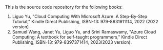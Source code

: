 This is the source code repository for the following books:
1. Liguo Yu, "Cloud Computing With Microsoft Azure: A Step-By-Step Tutorial," Kindle Direct Publishing, ISBN-13: 979-8831911114, 2022 (2022 version)
2. Samuel Wang, Janet Yu, Liguo Yu, and Srini Ramaswamy, "Azure Cloud Computing: A textbook for self-taught programmers," Kindle Direct Publishing, ISBN-13: 979-8397371414, 2023(2023 version).
